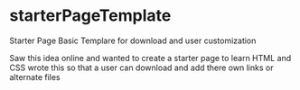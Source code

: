 # starterPageTemplate
Starter Page Basic Templare for download and user customization

Saw this idea online and wanted to create a starter page to learn HTML and CSS
wrote this so that a user can download and add there own links or alternate files
